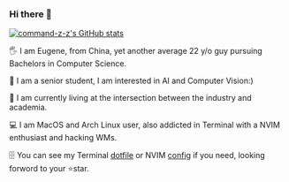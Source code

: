 ### Hi there 👋

[![command-z-z's GitHub stats](https://github-readme-stats.vercel.app/api?username=command-z-z&show_icons=true&bg_color=303446&text_color=c6d0f5&icon_color=ca9ee6&title_color=81c8be)](https://github.com/command-z-z)

<!-- [![Top Langs](https://github-readme-stats.vercel.app/api/top-langs/?username=command-z-z&bg_color=303446&text_color=c6d0f5&icon_color=ca9ee6&title_color=81c8be)](https://github.com/command-z-z) -->

<!-- **command-z-z/command-z-z** is a ✨ _special_ ✨ repository because its `README.md` (this file) appears on your GitHub profile. -->

🖐️ I am Eugene, from China, yet another average 22 y/o guy pursuing Bachelors in Computer Science.

🤖 I am a senior student, I am interested in AI and Computer Vision:)

🧘 I am currently living at the intersection between the industry and academia.

💻 I am MacOS and Arch Linux user, also addicted in Terminal with a NVIM enthusiast and hacking WMs. 

🗄️ You can see my Terminal [dotfile](https://github.com/command-z-z/dotfiles)  or NVIM [config](https://github.com/command-z-z/EugeneVim) if you need, looking forword to your ⭐star.


